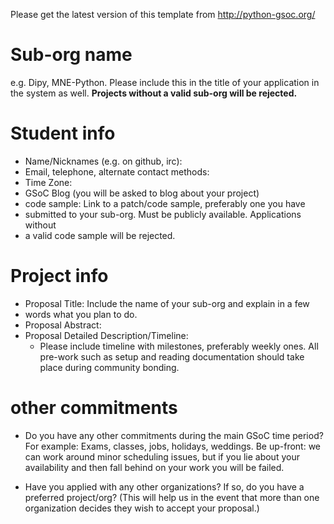 Please get the latest version of this template from http://python-gsoc.org/

# Sub-org name
e.g. Dipy, MNE-Python. Please include this in the title of your application
in the system as well.  __Projects without a valid sub-org will be
rejected.__

# Student info
* Name/Nicknames (e.g. on github, irc):
* Email, telephone, alternate contact methods:
* Time Zone:
* GSoC Blog (you will be asked to blog about your project)
* code sample:  Link to a patch/code sample, preferably one you have
* submitted to your sub-org. Must be publicly available. Applications without
* a valid code sample will be rejected.

# Project info
* Proposal Title:  Include the name of your sub-org and explain in a few
* words what you plan to do.
* Proposal Abstract:
* Proposal Detailed Description/Timeline:
  * Please include timeline with milestones, preferably weekly ones. All pre-work such as setup and reading documentation should take place during community bonding.

# other commitments
* Do you have any other commitments during the main GSoC time period? For
example: Exams, classes, jobs, holidays, weddings. Be up-front: we can work
around minor scheduling issues, but if you lie about your availability and
then fall behind on your work you will be failed.

* Have you applied with any other organizations? If so, do you have a preferred
project/org? (This will help us in the event that more than one organization
decides they wish to accept your proposal.)
